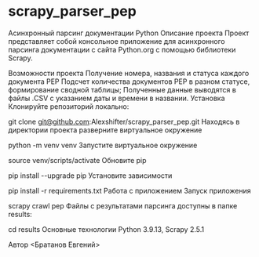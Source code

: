 # scrapy_parser_pep
Асинхронный парсинг документации Python
Описание проекта
Проект представляет собой консольное приложение для асинхронного парсинга документации c сайта Python.org с помощью библиотеки Scrapy.

Возможности проекта
Получение номера, названия и статуса каждого документа PEP
Подсчет количества документов PEP в разном статусе, формирование сводной таблицы;
Полученные данные выводятся в файлы .CSV с указанием даты и времени в названии.
Установка
Клонируйте репозиторий локально:

git clone git@github.com:Alexshifter/scrapy_parser_pep.git
Находясь в директории проекта разверните виртуальное окружение

python -m venv venv
Запустите виртуальное окружение

source venv/scripts/activate
Обновите pip

pip install --upgrade pip
Установите зависимости

pip install -r requirements.txt
Работа с приложением
Запуск приложения

scrapy crawl pep
Файлы с результатами парсинга доступны в папке results:

cd results
Основные технологии
Python 3.9.13, Scrapy 2.5.1

Автор
<Братанов Евгений>